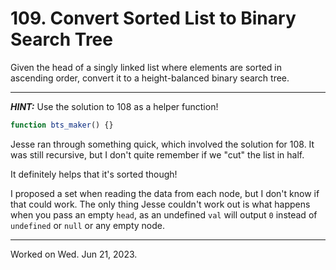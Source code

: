 # 109. Convert Sorted List to Binary Search Tree

Given the head of a singly linked list where elements are sorted in ascending order, convert it to a height-balanced binary search tree.

---

_**HINT:**_ Use the solution to 108 as a helper function!

```js
function bts_maker() {}
```

Jesse ran through something quick, which involved the solution for 108. It was still recursive, but I don't quite remember if we "cut" the list in half.

It definitely helps that it's sorted though!

I proposed a set when reading the data from each node, but I don't know if that could work. The only thing Jesse couldn't work out is what happens when you pass an empty `head`, as an undefined `val` will output `0` instead of `undefined` or `null` or any empty node.

---

Worked on Wed. Jun 21, 2023.
